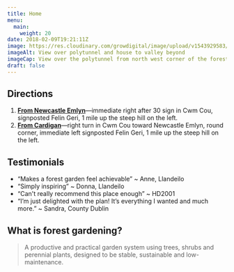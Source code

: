 ```yaml
---
title: Home
menu: 
  main:
    weight: 20
date: 2018-02-09T19:21:11Z
image: https://res.cloudinary.com/growdigital/image/upload/v1543929583/view-42802795151.jpg
imageAlt: View over polytunnel and house to valley beyond
imageCap: View over the polytunnel from north west corner of the forest garden
draft: false
---
```


## Directions

1. **[From Newcastle Emlyn](https://binged.it/2DSTVAJ)**—immediate right after 30 sign in Cwm Cou, signposted Felin Geri, 1 mile up the steep hill on the left.
2. **[From Cardigan](https://binged.it/2DSwGqh)**—right turn in Cwm Cou toward Newcastle Emlyn, round corner, immediate left signposted Felin Geri, 1 mile up the steep hill on the left.

## Testimonials

* “Makes a forest garden feel achievable” ~ Anne, Llandeilo
* “Simply inspiring” ~ Donna, Llandeilo
* “Can't really recommend this place enough” ~ HD2001
* “I’m just delighted with the plan! It’s everything I wanted and much more.” ~ Sandra, County Dublin


## What is forest gardening?

> A productive and practical garden system using trees, shrubs and perennial plants, designed to be stable, sustainable and low-maintenance.


